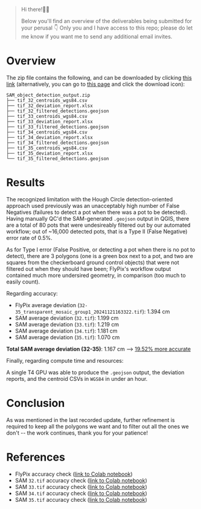 > Hi there!👋😃
>
> Below you'll find an overview of the deliverables being submitted for your perusal 👇
> Only you and I have access to this repo; please do let me know if you want me to send any additional email invites.

# Overview

The zip file contains the following, and can be downloaded by clicking [this link](https://github.com/nickmccarty/SAM_object_detection_output_32-35/raw/refs/heads/main/SAM_object_detection_output.zip?download=) (alternatively, you can go to [this page](https://github.com/nickmccarty/SAM_object_detection_output_32-35/blob/main/SAM_object_detection_output.zip) and click the download icon):

```
SAM_object_detection_output.zip
├── tif_32_centroids_wgs84.csv
├── tif_32_deviation_report.xlsx
├── tif_32_filtered_detections.geojson
├── tif_33_centroids_wgs84.csv
├── tif_33_deviation_report.xlsx
├── tif_33_filtered_detections.geojson
├── tif_34_centroids_wgs84.csv
├── tif_34_deviation_report.xlsx
├── tif_34_filtered_detections.geojson
├── tif_35_centroids_wgs84.csv
├── tif_35_deviation_report.xlsx
└── tif_35_filtered_detections.geojson
```

# Results

The recognized limitation with the Hough Circle detection-oriented approach used previously was an unacceptably high number of False Negatives (failures to detect a pot when there was a pot to be detected). Having manually QC'd the SAM-generated `.geojson` output in QGIS, there are a total of 80 pots that were undesireably filtered out by our automated workflow; out of ~16,000 detected pots, that is a Type II (False Negative) error rate of 0.5%.

As for Type I error (False Positive, or detecting a pot when there is no pot to detect), there are 3 polygons (one is a green box next to a pot, and two are squares from the checkerboard ground control objects) that were not filtered out when they should have been; FlyPix's workflow output contained much more undersired geometry, in comparison (too much to easily count).

Regarding accuracy:

* FlyPix average deviation (`32-35_transparent_mosaic_group1_20241121163322.tif`): 1.394 cm
* SAM average deviation (`32.tif`): 1.199 cm
* SAM average deviation (`33.tif`): 1.219 cm
* SAM average deviation (`34.tif`): 1.181 cm
* SAM average deviation (`35.tif`): 1.070 cm 

**Total SAM average deviation (32-35)**: 1.167 cm --> <ins>19.52% more accurate</ins>

Finally, regarding compute time and resources:

A single T4 GPU was able to produce the `.geojson` output, the deviation reports, and the centroid CSVs in `WGS84` in under an hour.

# Conclusion

As was mentioned in the last recorded update, further refinement is required to keep all the polygons we want and to filter out all the ones we don't -- the work continues, thank you for your patience!

# References

* FlyPix accuracy check ([link to Colab notebook](https://colab.research.google.com/drive/1LoZu_Lh9QqJCDyTn9d2XPJ8R6BgBAyBB?usp=sharing#offline=true&sandboxMode=true))
* SAM `32.tif` accuracy check ([link to Colab notebook](https://colab.research.google.com/drive/1OUnxhLMZPggSDUSCRIOmL9SdxFM-0Tg8?usp=sharing#offline=true&sandboxMode=true))
* SAM `33.tif` accuracy check ([link to Colab notebook](https://colab.research.google.com/drive/1nkpVChniGlSlL22rOsGKso-uk7_-n4JA?usp=sharing#offline=true&sandboxMode=true))
* SAM `34.tif` accuracy check ([link to Colab notebook](https://colab.research.google.com/drive/1bphUISx8zppOaMUqFwryZW9R7uGvoOOg?usp=sharing#offline=true&sandboxMode=true))
* SAM `35.tif` accuracy check ([link to Colab notebook](https://colab.research.google.com/drive/1lOspO6mzrvFjvZK47v-GOiV3znvX0xsy?usp=sharing#offline=true&sandboxMode=true))

